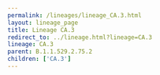 ```yaml
---
permalink: /lineages/lineage_CA.3.html
layout: lineage_page
title: Lineage CA.3
redirect_to: ../lineage.html?lineage=CA.3
lineage: CA.3
parent: B.1.1.529.2.75.2
children: ['CA.3']
---
```


